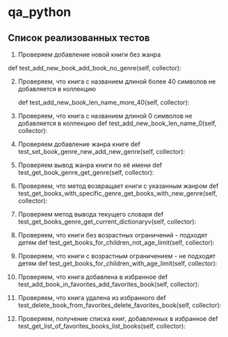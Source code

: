 
# qa_python

## Список реализованных тестов

1. Проверяем добавление новой книги без жанра

def test_add_new_book_add_book_no_genre(self, collector):
    
2. Проверяем, что книга с названием длиной более 40 символов не добавляется в коллекцию

    def test_add_new_book_len_name_more_40(self, collector):
 
3. Проверяем, что книга с названием длиной 0 символов не добавляется в коллекцию
    def test_add_new_book_len_name_0(self, collector):

4. Проверяем добавление жанра книге
    def test_set_book_genre_new_add_new_genre(self, collector):
        
5. Проверяем вывод жанра книги по её имени
    def test_get_book_genre_get_genre(self, collector):
        
6. Проверяем, что метод возвращает книги с указанным жанром
    def test_get_books_with_specific_genre_get_books_with_new_genre(self, collector):
        
7. Проверяем метод вывода текущего словаря
    def test_get_books_genre_get_current_dictionaryv(self, collector):
        
8. Проверяем, что книги без возрастных ограничений - подходят детям
    def test_get_books_for_children_not_age_limit(self, collector):
        
9. Проверяем, что книги с возрастным ограничением - не подходят детям
    def test_get_books_for_children_with_age_limit(self, collector):
        
10. Проверяем, что книга добавлена в избранное
    def test_add_book_in_favorites_add_favorites_book(self, collector):
      
11. Проверяем, что книга удалена из избранного
    def test_delete_book_from_favorites_delete_favorites_book(self, collector):
      
12. Проверяем, получение списка книг, добавленных в избранное
    def test_get_list_of_favorites_books_list_books(self, collector):
        
